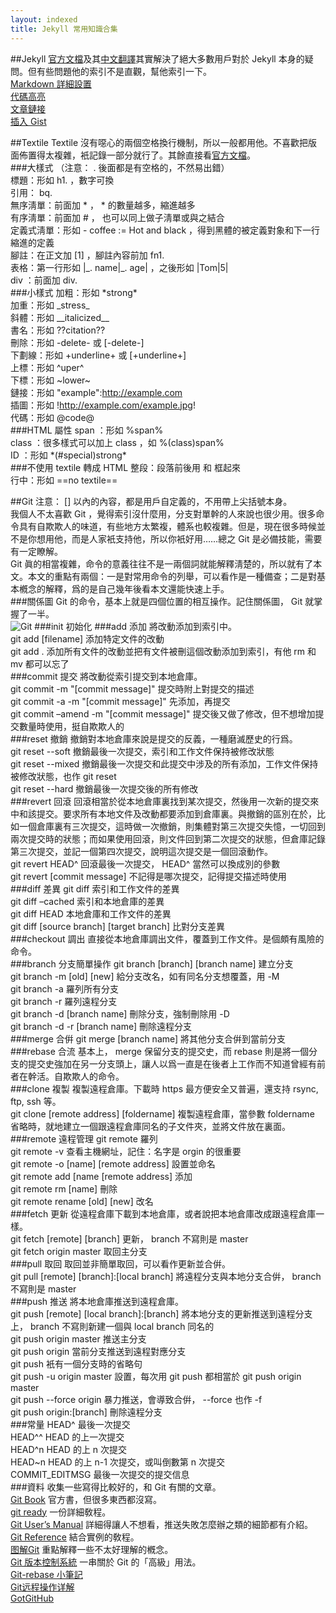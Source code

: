```yaml
---
layout: indexed
title: Jekyll 常用知識合集
---
```

##Jekyll
<a href="http://jekyllrb.com/docs/home/" rel="external">官方文檔</a>及其<a href="http://jekyllcn.com/docs/home/" rel="external">中文翻譯</a>其實解決了絕大多數用戶對於 Jekyll 本身的疑問。但有些問題他的索引不是直觀，幫他索引一下。  
<a href="http://jekyllrb.com/docs/configuration/#markdown-options" rel="external">Markdown 詳細設置</a>  
<a href="http://jekyllrb.com/docs/templates/#code-snippet-highlighting" rel="external">代碼高亮</a>  
<a href="http://jekyllrb.com/docs/templates/#post-url" rel="external">文章鏈接</a>  
<a href="http://jekyllrb.com/docs/templates/#gist" rel="external">插入 Gist</a>  

##Textile
Textile 沒有噁心的兩個空格換行機制，所以一般都用他。不喜歡把版面佈置得太複雜，衹記錄一部分就行了。其餘直接看<a href="http://redcloth.org/textile" rel="external">官方文檔</a>。  
###大樣式
（注意： . 後面都是有空格的，不然易出錯）  
標題：形如 h1. ，數字可換  
引用： bq.  
無序淸單：前面加 \* ， \* 的數量越多，縮進越多  
有序淸單：前面加 # ， 也可以同上做子淸單或與之結合  
定義式淸單：形如 - coffee := Hot and black ，得到黑體的被定義對象和下一行縮進的定義  
腳註：在正文加 \[1\] ，腳註內容前加 fn1.   
表格：第一行形如 |\_. name|\_. age| ，之後形如 |Tom|5|  
div ：前面加 div.   
###小樣式
加粗：形如 \*strong\*  
加重：形如 \_stress\_  
斜體：形如 \_\_italicized__  
書名：形如 ??citation??  
刪除：形如 -delete- 或 [-delete-]  
下劃線：形如 +underline+ 或 [+underline+]  
上標：形如 ^uper^  
下標：形如 ~lower~  
鏈接：形如 "example":http://example.com  
插圖：形如 !http://example.com/example.jpg!  
代碼：形如 @code@  
###HTML 屬性
span ：形如 %span%  
class ：很多樣式可以加上 class ，如 %(class)span%  
ID ：形如 \*(\#special)strong\*  
###不使用 textile 轉成 HTML
整段：段落前後用 <notextile> 和 </notextile> 框起來  
行中：形如 ==no textile==  

##Git
注意： [] 以內的內容，都是用戶自定義的，不用帶上尖括號本身。  
我個人不太喜歡 Git ，覺得索引沒什麼用，分支對單幹的人來說也很少用。很多命令具有自欺欺人的味道，有些地方太繁複，體系也較複雜。但是，現在很多時候並不是你想用他，而是人家衹支持他，所以你衹好用……總之 Git 是必備技能，需要有一定瞭解。  
Git 眞的相當複雜，命令的意義往往不是一兩個詞就能解釋淸楚的，所以就有了本文。本文的重點有兩個：一是對常用命令的列舉，可以看作是一種備查；二是對基本槪念的解釋，爲的是自己幾年後看本文還能快速上手。  
###關係圖
Git 的命令，基本上就是四個位置的相互操作。記住關係圖， Git 就掌握了一半。  
![Git](../Assets/Pic/Git.png)
###init 初始化
###add 添加
將改動添加到索引中。  
git add [filename] 添加特定文件的改動  
git add . 添加所有文件的改動並把有文件被刪這個改動添加到索引，有他 rm 和 mv 都可以忘了  
###commit 提交
將改動從索引提交到本地倉庫。  
git commit -m "[commit message]" 提交時附上對提交的描述  
git commit -a -m "[commit message]" 先添加，再提交  
git commit –amend -m "[commit message]" 提交後又做了修改，但不想增加提交數量時使用，挺自欺欺人的  
###reset 撤銷
撤銷對本地倉庫來說是提交的反義，一種磨滅歷史的行爲。  
git reset --soft 撤銷最後一次提交，索引和工作文件保持被修改狀態  
git reset --mixed 撤銷最後一次提交和此提交中涉及的所有添加，工作文件保持被修改狀態，也作 git reset  
git reset --hard 撤銷最後一次提交後的所有修改  
###revert 回滾
回滾相當於從本地倉庫裏找到某次提交，然後用一次新的提交來中和該提交。要求所有本地文件及改動都要添加到倉庫裏。與撤銷的區別在於，比如一個倉庫裏有三次提交，這時做一次撤銷，則集體對第三次提交失憶，一切回到兩次提交時的狀態；而如果使用回滾，則文件回到第二次提交的狀態，但倉庫記錄第三次提交，並記一個第四次提交，說明這次提交是一個回滾動作。  
git revert HEAD^ 回滾最後一次提交， HEAD^ 當然可以換成別的參數  
git revert [commit message] 不記得是哪次提交，記得提交描述時使用  
###diff 差異
git diff 索引和工作文件的差異  
git diff –cached 索引和本地倉庫的差異  
git diff HEAD 本地倉庫和工作文件的差異  
git diff [source branch] [target branch] 比對分支差異  
###checkout 調出
直接從本地倉庫調出文件，覆蓋到工作文件。是個頗有風險的命令。  
###branch 分支簡單操作
git branch [branch] [branch name] 建立分支  
git branch -m [old] [new] 給分支改名，如有同名分支想覆蓋，用 -M  
git branch -a 羅列所有分支  
git branch -r 羅列遠程分支  
git branch -d [branch name] 刪除分支，強制刪除用 -D  
git branch -d -r [branch name] 刪除遠程分支  
###merge 合倂
git merge [branch name] 將其他分支合倂到當前分支  
###rebase 合流
基本上， merge 保留分支的提交史，而 rebase 則是將一個分支的提交史強加在另一分支頭上，讓人以爲一直是在後者上工作而不知道曾經有前者在幹活。自欺欺人的命令。  
###clone 複製
複製遠程倉庫。下載時 https 最方便安全又普遍，還支持 rsync, ftp, ssh 等。  
git clone [remote address] [foldername] 複製遠程倉庫，當參數 foldername 省略時，就地建立一個跟遠程倉庫同名的子文件夾，並將文件放在裏面。  
###remote 遠程管理
git remote 羅列  
git remote -v 查看主機網址，記住：名字是 orgin 的很重要  
git remote -o [name] [remote address] 設置並命名  
git remote add [name [remote address] 添加  
git remote rm [name] 刪除  
git remote rename [old] [new] 改名  
###fetch 更新
從遠程倉庫下載到本地倉庫，或者說把本地倉庫改成跟遠程倉庫一樣。  
git fetch [remote] [branch] 更新， branch 不寫則是 master  
git fetch origin master 取回主分支  
###pull 取回
取回並非簡單取回，可以看作更新並合倂。  
git pull [remote] [branch]:[local branch] 將遠程分支與本地分支合倂， branch 不寫則是 master  
###push 推送
將本地倉庫推送到遠程倉庫。  
git push [remote] [local branch]:[branch] 將本地分支的更新推送到遠程分支上， branch 不寫則新建一個與 local branch 同名的  
git push origin master 推送主分支  
git push origin 當前分支推送到遠程對應分支  
git push 衹有一個分支時的省略句  
git push -u origin master 設置，每次用 git push 都相當於 git push origin master  
git push --force origin 暴力推送，會導致合倂， --force 也作 -f  
git push origin:[branch] 刪除遠程分支  
###常量
HEAD^ 最後一次提交  
HEAD^^ HEAD 的上一次提交  
HEAD^n HEAD 的上 n 次提交  
HEAD~n HEAD 的上 n-1 次提交，或叫倒數第 n 次提交  
COMMIT_EDITMSG 最後一次提交的提交信息  
###資料
收集一些寫得比較好的，和 Git 有關的文章。  
<a href="http://git-scm.com/book" rel="external">Git Book</a> 官方書，但很多東西都沒寫。  
<a href="http://gitready.com/" rel="external">git ready</a> 一份詳細敎程。  
<a href="https://www.kernel.org/pub/software/scm/git/docs/user-manual.html" rel="external">Git User’s Manual</a> 詳細得讓人不想看，推送失敗怎麼辦之類的細節都有介紹。  
<a href="http://gitref.org/" rel="external">Git Reference</a> 結合實例的敎程。  
<a href="http://marklodato.github.io/visual-git-guide/index-zh-cn.html" rel="external">图解Git</a> 重點解釋一些不太好理解的槪念。  
<a href="http://ihower.tw/git/" rel="external">Git 版本控制系統</a> 一串關於 Git 的「高級」用法。  
<a href="http://blog.yorkxin.org/posts/2011/07/29/git-rebase" rel="external">Git-rebase 小筆記</a>  
<a href="http://www.ruanyifeng.com/blog/2014/06/git_remote.html" rel="external">Git远程操作详解</a>  
<a href="http://www.worldhello.net/gotgithub/index.html" rel="external">GotGitHub</a>